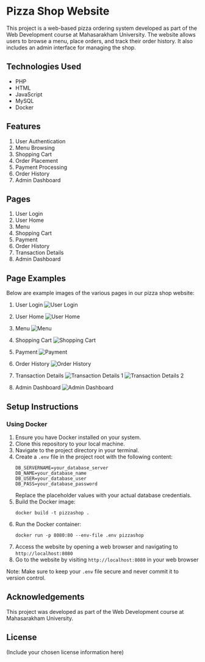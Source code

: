 # Pizza Shop Website

This project is a web-based pizza ordering system developed as part of the Web Development course at Mahasarakham University. The website allows users to browse a menu, place orders, and track their order history. It also includes an admin interface for managing the shop.

## Technologies Used

- PHP
- HTML
- JavaScript
- MySQL
- Docker

## Features

1. User Authentication
2. Menu Browsing
3. Shopping Cart
4. Order Placement
5. Payment Processing
6. Order History
7. Admin Dashboard

## Pages

1. User Login
2. User Home
3. Menu
4. Shopping Cart
5. Payment
6. Order History
7. Transaction Details
8. Admin Dashboard

## Page Examples

Below are example images of the various pages in our pizza shop website:

1. User Login
   ![User Login](gitResources/1-Pizza_User_Login.jpg)

2. User Home
   ![User Home](gitResources/2-Pizza_User_Home.jpg)

3. Menu
   ![Menu](gitResources/3-Pizza_User_Menu.png)

4. Shopping Cart
   ![Shopping Cart](gitResources/4-Pizza_User_Cart.png)

5. Payment
   ![Payment](gitResources/5-Pizza_User_Pay.png)

6. Order History
   ![Order History](gitResources/6-Pizza_User_History.png)

7. Transaction Details
   ![Transaction Details 1](gitResources/7-Pizza_User_Transaction-1.png)
   ![Transaction Details 2](gitResources/8-Pizza_User_Transaction-2.png)

8. Admin Dashboard
   ![Admin Dashboard](gitResources/9-Pizza_Admin.png)

## Setup Instructions

### Using Docker

1. Ensure you have Docker installed on your system.
2. Clone this repository to your local machine.
3. Navigate to the project directory in your terminal.
4. Create a `.env` file in the project root with the following content:
   ```
   DB_SERVERNAME=your_database_server
   DB_NAME=your_database_name
   DB_USER=your_database_user
   DB_PASS=your_database_password
   ```
   Replace the placeholder values with your actual database credentials.
5. Build the Docker image:
   ```
   docker build -t pizzashop .
   ```
6. Run the Docker container:
   ```
   docker run -p 8080:80 --env-file .env pizzashop
   ```
7. Access the website by opening a web browser and navigating to `http://localhost:8080`
8. Go to the website by visiting `http://localhost:8080` in your web browser

Note: Make sure to keep your `.env` file secure and never commit it to version control.

## Acknowledgements

This project was developed as part of the Web Development course at Mahasarakham University.

## License

(Include your chosen license information here)
